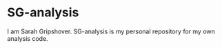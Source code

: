 # SG-analysis

I am Sarah Gripshover. SG-analysis is my personal repository for my own analysis code.

